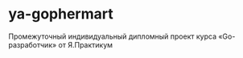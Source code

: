 # ya-gophermart

Промежуточный индивидуальный дипломный проект курса «Go-разработчик» от Я.Практикум
